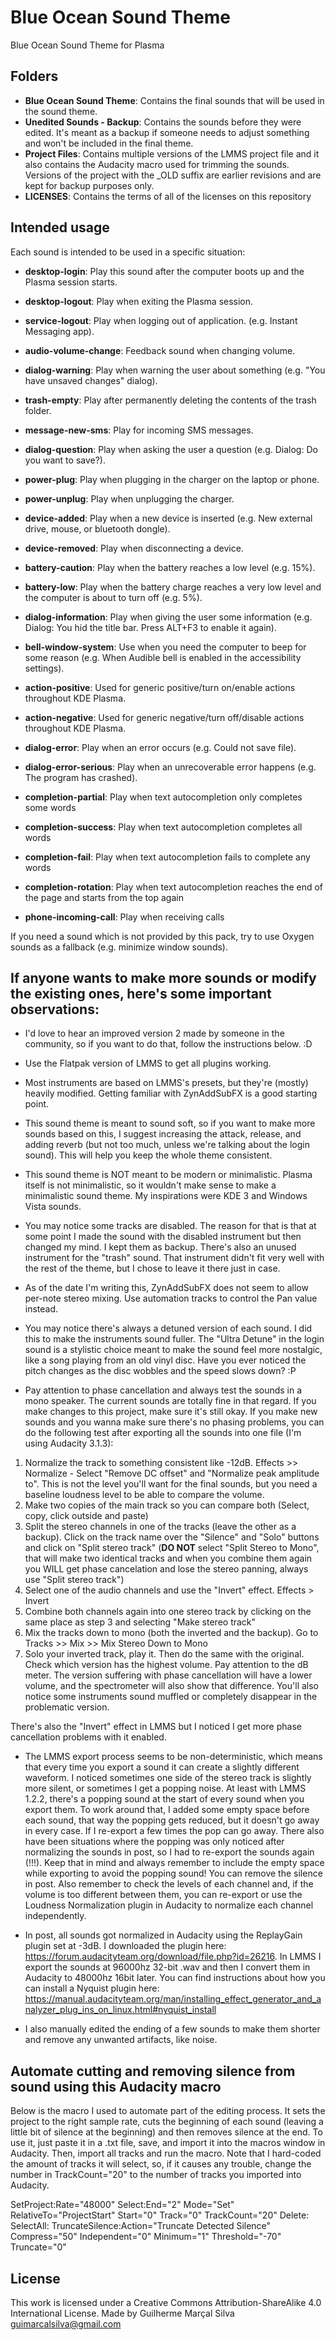 # Blue Ocean Sound Theme

Blue Ocean Sound Theme for Plasma

## Folders

- **Blue Ocean Sound Theme**: Contains the final sounds that will be used in the sound theme.
- **Unedited Sounds - Backup**: Contains the sounds before they were edited. It's meant as a backup if someone needs to adjust something and won't be included in the final theme.
- **Project Files**: Contains multiple versions of the LMMS project file and it also contains the Audacity macro used for trimming the sounds. Versions of the project with the _OLD suffix are earlier revisions and are kept for backup purposes only.
- **LICENSES**: Contains the terms of all of the licenses on this repository

## Intended usage

Each sound is intended to be used in a specific situation:

- **desktop-login**: Play this sound after the computer boots up and the Plasma session starts.

- **desktop-logout**: Play when exiting the Plasma session.

- **service-logout**: Play when logging out of application. (e.g. Instant Messaging app).

- **audio-volume-change**: Feedback sound when changing volume.

- **dialog-warning**: Play when warning the user about something (e.g. "You have unsaved changes" dialog).

- **trash-empty**: Play after permanently deleting the contents of the trash folder.

- **message-new-sms**: Play for incoming SMS messages.

- **dialog-question**: Play when asking the user a question (e.g. Dialog: Do you want to save?).

- **power-plug**: Play when plugging in the charger on the laptop or phone.

- **power-unplug**: Play when unplugging the charger.

- **device-added**: Play when a new device is inserted (e.g. New external drive, mouse, or bluetooth dongle).

- **device-removed**: Play when disconnecting a device.

- **battery-caution**: Play when the battery reaches a low level (e.g. 15%).

- **battery-low**: Play when the battery charge reaches a very low level and the computer is about to turn off (e.g. 5%).

- **dialog-information**: Play when giving the user some information (e.g. Dialog: You hid the title bar. Press ALT+F3 to enable it again).

- **bell-window-system**: Use when you need the computer to beep for some reason (e.g. When Audible bell is enabled in the accessibility settings).

- **action-positive**: Used for generic positive/turn on/enable actions throughout KDE Plasma.

- **action-negative**: Used for generic negative/turn off/disable actions throughout KDE Plasma.

- **dialog-error**: Play when an error occurs (e.g. Could not save file).

- **dialog-error-serious**: Play when an unrecoverable error happens (e.g. The program has crashed).

- **completion-partial**: Play when text autocompletion only completes some words

- **completion-success**: Play when text autocompletion completes all words

- **completion-fail**: Play when text autocompletion fails to complete any words

- **completion-rotation**: Play when text autocompletion reaches the end of the page and starts from the top again

- **phone-incoming-call**: Play when receiving calls

If you need a sound which is not provided by this pack, try to use Oxygen sounds as a fallback (e.g. minimize window sounds).

## If anyone wants to make more sounds or modify the existing ones, here's some important observations:

- I'd love to hear an improved version 2 made by someone in the community, so if you want to do that, follow the instructions below. :D

- Use the Flatpak version of LMMS to get all plugins working.

- Most instruments are based on LMMS's presets, but they're (mostly) heavily modified. Getting familiar with ZynAddSubFX is a good starting point.

- This sound theme is meant to sound soft, so if you want to make more sounds based on this, I suggest increasing the attack, release, and adding reverb (but not too much, unless we're talking about the login sound). This will help you keep the whole theme consistent.

- This sound theme is NOT meant to be modern or minimalistic. Plasma itself is not minimalistic, so it wouldn't make sense to make a minimalistic sound theme. My inspirations were KDE 3 and Windows Vista sounds.

- You may notice some tracks are disabled. The reason for that is that at some point I made the sound with the disabled instrument but then changed my mind. I kept them as backup. There's also an unused instrument for the "trash" sound. That instrument didn't fit very well with the rest of the theme, but I chose to leave it there just in case.

- As of the date I'm writing this, ZynAddSubFX does not seem to allow per-note stereo mixing. Use automation tracks to control the Pan value instead.

- You may notice there's always a detuned version of each sound. I did this to make the instruments sound fuller. The "Ultra Detune" in the login sound is a stylistic choice meant to make the sound feel more nostalgic, like a song playing from an old vinyl disc. Have you ever noticed the pitch changes as the disc wobbles and the speed slows down? :P

- Pay attention to phase cancellation and always test the sounds in a mono speaker. The current sounds are totally fine in that regard. If you make changes to this project, make sure it's still okay. If you make new sounds and you wanna make sure there's no phasing problems, you can do the following test after exporting all the sounds into one file (I'm using Audacity 3.1.3):

1. Normalize the track to something consistent like -12dB. Effects >> Normalize - Select "Remove DC offset" and "Normalize peak amplitude to". This is not the level you'll want for the final sounds, but you need a baseline loudness level to be able to compare the volume.
2. Make two copies of the main track so you can compare both (Select, copy, click outside and paste)
3. Split the stereo channels in one of the tracks (leave the other as a backup). Click on the track name over the "Silence" and "Solo" buttons and click on "Split stereo track" (**DO NOT** select "Split Stereo to Mono", that will make two identical tracks and when you combine them again you WILL get phase cancelation and lose the stereo panning, always use "Split stereo track")
4. Select one of the audio channels and use the "Invert" effect. Effects > Invert
5. Combine both channels again into one stereo track by clicking on the same place as step 3 and selecting "Make stereo track"
6. Mix the tracks down to mono (both the inverted and the backup). Go to Tracks >> Mix >> Mix Stereo Down to Mono
7. Solo your inverted track, play it. Then do the same with the original. Check which version has the highest volume. Pay attention to the dB meter. The version suffering with phase cancellation will have a lower volume, and the spectrometer will also show that difference. You'll also notice some instruments sound muffled or completely disappear in the problematic version.

There's also the "Invert" effect in LMMS but I noticed I get more phase cancellation problems with it enabled. 

- The LMMS export process seems to be non-deterministic, which means that every time you export a sound it can create a slightly different waveform. I noticed sometimes one side of the stereo track is slightly more silent, or sometimes I get a popping noise. At least with LMMS 1.2.2, there's a popping sound at the start of every sound when you export them. To work around that, I added some empty space before each sound, that way the popping gets reduced, but it doesn't go away in every case. If I re-export a few times the pop can go away. There also have been situations where the popping was only noticed after normalizing the sounds in post, so I had to re-export the sounds again (!!!). Keep that in mind and always remember to include the empty space while exporting to avoid the popping sound! You can remove the silence in post. Also remember to check the levels of each channel and, if the volume is too different between them, you can re-export or use the Loudness Normalization plugin in Audacity to normalize each channel independently.

- In post, all sounds got normalized in Audacity using the ReplayGain plugin set at -3dB. I downloaded the plugin here: https://forum.audacityteam.org/download/file.php?id=26216. In LMMS I export the sounds at 96000hz 32-bit .wav and then I convert them in Audacity to 48000hz 16bit later. You can find instructions about how you can install a Nyquist plugin here: https://manual.audacityteam.org/man/installing_effect_generator_and_analyzer_plug_ins_on_linux.html#nyquist_install

- I also manually edited the ending of a few sounds to make them shorter and remove any unwanted artifacts, like noise.

## Automate cutting and removing silence from sound using this Audacity macro

Below is the macro I used to automate part of the editing process. It sets the project to the right sample rate, cuts the beginning of each sound (leaving a little bit of silence at the beginning) and then removes silence at the end. To use it, just paste it in a .txt file, save, and import it into the macros window in Audacity. Then, import all tracks and run the macro. Note that I hard-coded the amount of tracks it will select, so, if it causes any trouble, change the number in TrackCount="20" to the number of tracks you imported into Audacity.

SetProject:Rate="48000"
Select:End="2" Mode="Set" RelativeTo="ProjectStart" Start="0" Track="0" TrackCount="20"
Delete:
SelectAll:
TruncateSilence:Action="Truncate Detected Silence" Compress="50" Independent="0" Minimum="1" Threshold="-70" Truncate="0"

## License

This work is licensed under a Creative Commons Attribution-ShareAlike 4.0 International License. Made by Guilherme Marçal Silva <guimarcalsilva@gmail.com>